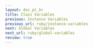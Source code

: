 ```yaml
---
layout: doc_pt_br
title: Class Variables
previous: Instance Variables
previous_url: ruby/instance-variables
next: Global Variables
next_url: ruby/global-variables
review: true
---
```

